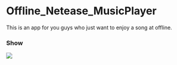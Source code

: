 # Offline_Netease_MusicPlayer
This is an app for you guys who just want to enjoy a song at offline.

### Show
![](animation.gif)


